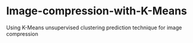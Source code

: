 # Image-compression-with-K-Means
Using K-Means unsupervised clustering prediction technique for image compression
